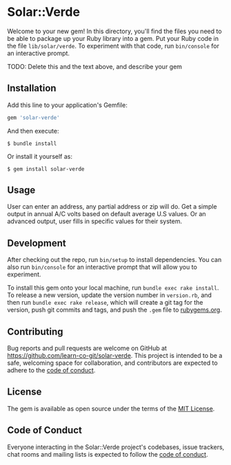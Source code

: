 # Solar::Verde

Welcome to your new gem! In this directory, you'll find the files you need to be able to package up your Ruby library into a gem. Put your Ruby code in the file `lib/solar/verde`. To experiment with that code, run `bin/console` for an interactive prompt.

TODO: Delete this and the text above, and describe your gem

## Installation

Add this line to your application's Gemfile:

```ruby
gem 'solar-verde'
```

And then execute:

    $ bundle install

Or install it yourself as:

    $ gem install solar-verde

## Usage

User can enter an address, any partial address or zip will do. Get a simple output in annual A/C volts based on default average U.S values. Or an advanced output, user fills in specific values for their system.

## Development

After checking out the repo, run `bin/setup` to install dependencies. You can also run `bin/console` for an interactive prompt that will allow you to experiment.

To install this gem onto your local machine, run `bundle exec rake install`. To release a new version, update the version number in `version.rb`, and then run `bundle exec rake release`, which will create a git tag for the version, push git commits and tags, and push the `.gem` file to [rubygems.org](https://rubygems.org).

## Contributing

Bug reports and pull requests are welcome on GitHub at https://github.com/learn-co-git/solar-verde. This project is intended to be a safe, welcoming space for collaboration, and contributors are expected to adhere to the [code of conduct](https://github.com/learn-co-git/solar-verde/blob/master/CODE_OF_CONDUCT.md).


## License

The gem is available as open source under the terms of the [MIT License](https://opensource.org/licenses/MIT).

## Code of Conduct

Everyone interacting in the Solar::Verde project's codebases, issue trackers, chat rooms and mailing lists is expected to follow the [code of conduct](https://github.com/learn-co-git/solar-verde/blob/master/CODE_OF_CONDUCT.md).
